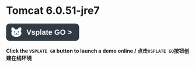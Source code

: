 # Tomcat 6.0.51-jre7

<a href="https://www.vsplate.com/?docker-compose=https://github.com/vsplate/dcenvs/tomcat/6.0.51-jre7"><img alt="VSPLATE GO" src="https://raw.githubusercontent.com/vsplate/images/master/vsgo_btn.png" width="200px"></a>

**Click the `VSPLATE GO` button to launch a demo online / 点击`VSPLATE GO`按钮创建在线环境**
